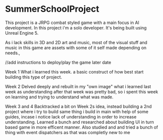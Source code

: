# SummerSchoolProject

This project is a JRPG combat styled game with a main focus in AI development. 
In this project i'm a solo developer.
It's being built using Unreal Engine 5.

As i lack skills in 3D and 2D art and music, most of the visual stuff and music in this game are assets with some of it self made depending on needs., 

//add instructions to deploy/play the game later date

Week 1
What i learned this week. a basic construct of how best start building this type of project.

Week 2
Delved deeply and rebuilt in my "own image" what i learned last week as understanding after that week was pretty bad, 
so i spent this week on learning and trying to understand what was made.

Week 3 and 4
Backtracked a bit on Week 2s idea, instead building a 2nd project where i try to build same thing i build in main with help of some guides, incase i notice lack of understanding in order to increase understanding.
Learned a bunch and researched about building UI in turn based game in more efficent manner. Also studied and and tried a bunch of thing with event dispatchers as that was completly new to me
